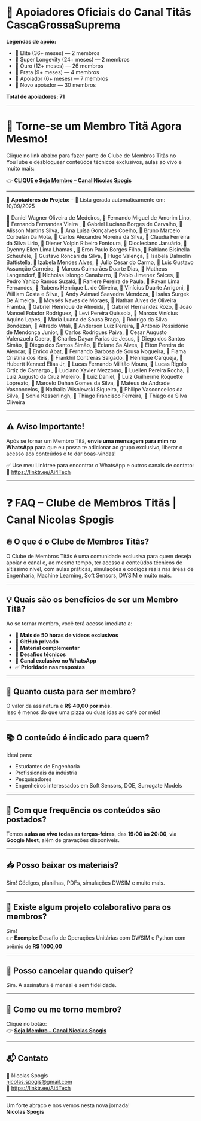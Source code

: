 # 🚀 Apoiadores Oficiais do Canal Titãs CascaGrossaSuprema

**Legendas de apoio:**

- 💎 Elite (36+ meses) — 2 membros
- 🚀 Super Longevity (24+ meses) — 2 membros
- 🥇 Ouro (12+ meses) — 26 membros
- 🥈 Prata (9+ meses) — 4 membros
- 🌟 Apoiador (6+ meses) — 7 membros
- 🔹 Novo apoiador — 30 membros

**Total de apoiadores: 71**

---

# 🚀 Torne-se um Membro Titã Agora Mesmo!

Clique no link abaixo para fazer parte do Clube de Membros Titãs no YouTube e desbloquear conteúdos técnicos exclusivos, aulas ao vivo e muito mais:

👉 **[CLIQUE e Seja Membro – Canal Nicolas Spogis](https://www.youtube.com/channel/UCqIQSppLB_USKKN-Y9Z-OTw/join)**

---

📢 **Apoiadores do Projeto:** - 📅 Lista gerada automaticamente em: 10/09/2025

💎 Daniel Wagner Oliveira de Medeiros, 💎 Fernando Miguel de Amorim Lino, 🚀 Fernando Fernandes Vieira , 🚀 Gabriel Luciano Borges de Carvalho, 🥇 Alisson Martins Silva, 🥇 Ana Luísa Gonçalves Coelho, 🥇 Bruno Marcelo Corbalán Da Mota, 🥇 Carlos Alexandre Moreira da Silva, 🥇 Cláudia Ferreira da Silva Lirio, 🥇 Diener Volpin Ribeiro Fontoura, 🥇 Diocleciano Januário, 🥇 Dyenny Ellen Lima Lhamas , 🥇 Eron Paulo Borges Filho, 🥇 Fabiano Bisinella Scheufele, 🥇 Gustavo Roncari da Silva, 🥇 Hugo Valença, 🥇 Isabela Dalmolin Battistella, 🥇 Izabela Mendes Alves, 🥇 Julio Cesar do Carmo, 🥇 Luis Gustavo Assunção Carneiro, 🥇 Marcos Guimarães Duarte Dias, 🥇 Matheus Langendorf, 🥇 Nicholas Islongo Canabarro, 🥇 Pablo Jimenez Salces, 🥇 Pedro Yahico Ramos Suzaki, 🥇 Raniere Pereira de Paula, 🥇 Rayan Lima Fernandes, 🥇 Rubens Henrique L. de Oliveira, 🥇 Vinícius Duarte Arrigoni, 🥇 William Costa e Silva, 🥈 Andy Avimael Saavedra Mendoza, 🥈 Isaias Surgek De Almeida , 🥈 Moysés Naves de Moraes, 🥈 Nathan Alves de Oliveira Framba, 🌟 Gabriel Henrique de Almeida, 🌟 Gabriel Hernandez Rozo, 🌟 João Manoel Folador Rodriguez, 🌟 Leví Pereira Quissola, 🌟 Marcos Vinícius Aquino Lopes, 🌟 Maria Luana de Sousa Braga, 🌟 Rodrigo da Silva Bondezan, 🔹 Alfredo Vitali, 🔹 Anderson Luiz Pereira, 🔹 Antônio Possidônio de Mendonça Junior, 🔹 Carlos Rodrigues Paiva, 🔹 Cesar Augusto Valenzuela Caero, 🔹 Charles Dayan Farias de Jesus, 🔹 Diego dos Santos Simão, 🔹 Diego dos Santos Simão, 🔹 Ediane Sa Alves, 🔹 Elton Pereira de Alencar, 🔹 Enrico Abat, 🔹 Fernando Barbosa de Sousa Nogueira, 🔹 Fiama Cristina dos Reis, 🔹 Frankhil Contreras Salgado, 🔹 Henrique Carqueja, 🔹 Hubertt Kenned Elias Jr, 🔹 Lucas Fernando Militão Moura, 🔹 Lucas Rigolo Ortiz de Camargo , 🔹 Luciano Xavier Mezzomo, 🔹 Luellen Pereira Rocha, 🔹 Luiz Augusto da Cruz Meleiro, 🔹 Luiz Daniel, 🔹 Luiz Guilherme Roquette Lopreato, 🔹 Marcelo Dahan Gomes da Silva, 🔹 Mateus de Andrade Vasconcelos, 🔹 Nathalia Wisniewski Siqueira, 🔹 Philipe Vasconcellos da Silva, 🔹 Sônia Kesserlingh, 🔹 Thiago Francisco Ferreira, 🔹 Thiago da Silva Oliveira

---

## ⚠️ Aviso Importante!

Após se tornar um Membro Titã, **envie uma mensagem para mim no WhatsApp** para que eu possa te adicionar ao grupo exclusivo, liberar o acesso aos conteúdos e te dar boas-vindas!

✅ Use meu Linktree para encontrar o WhatsApp e outros canais de contato:  
🔗 <https://linktr.ee/Ai4Tech>

---

# ❓ FAQ – Clube de Membros Titãs | Canal Nicolas Spogis

## 🔥 O que é o Clube de Membros Titãs?
O Clube de Membros Titãs é uma comunidade exclusiva para quem deseja apoiar o canal e, ao mesmo tempo, ter acesso a conteúdos técnicos de altíssimo nível, com aulas práticas, simulações e códigos reais nas áreas de Engenharia, Machine Learning, Soft Sensors, DWSIM e muito mais.

---

## 💡 Quais são os benefícios de ser um Membro Titã?

Ao se tornar membro, você terá acesso imediato a:

- 🎥 **Mais de 50 horas de vídeos exclusivos**
- 💾 **GitHub privado**
- 📂 **Material complementar**
- 🧪 **Desafios técnicos**
- 💬 **Canal exclusivo no WhatsApp**
- ✅ **Prioridade nas respostas**

---

## 💸 Quanto custa para ser membro?

O valor da assinatura é **R$ 40,00 por mês**.  
Isso é menos do que uma pizza ou duas idas ao café por mês!

---

## 📚 O conteúdo é indicado para quem?

Ideal para:

- Estudantes de Engenharia
- Profissionais da indústria
- Pesquisadores
- Engenheiros interessados em Soft Sensors, DOE, Surrogate Models

---

## 📆 Com que frequência os conteúdos são postados?

Temos **aulas ao vivo todas as terças-feiras**, das **19:00 às 20:00**, via **Google Meet**, além de gravações disponíveis.

---

## 📥 Posso baixar os materiais?

Sim! Códigos, planilhas, PDFs, simulações DWSIM e muito mais.

---

## 🧩 Existe algum projeto colaborativo para os membros?

Sim!  
👉 **Exemplo:** Desafio de Operações Unitárias com DWSIM e Python com prêmio de **R$ 1000,00**

---

## 🛑 Posso cancelar quando quiser?

Sim. A assinatura é mensal e sem fidelidade.

---

## 🧭 Como eu me torno membro?

Clique no botão:  
👉 **[Seja Membro – Canal Nicolas Spogis](https://www.youtube.com/channel/UCqIQSppLB_USKKN-Y9Z-OTw/join)**

---

## 📬 Contato

📧 Nicolas Spogis  
<nicolas.spogis@gmail.com>  
🔗 <https://linktr.ee/Ai4Tech>

---

Um forte abraço e nos vemos nesta nova jornada!  
**Nicolas Spogis**
